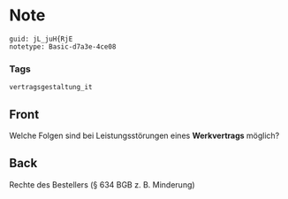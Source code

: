 # Note
```
guid: jL_juH{RjE
notetype: Basic-d7a3e-4ce08
```

### Tags
```
vertragsgestaltung_it
```

## Front
Welche Folgen sind bei Leistungsstörungen eines <b>Werkvertrags</b>
möglich?

## Back
Rechte des Bestellers (§ 634 BGB z. B. Minderung)
